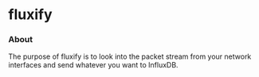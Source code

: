 # fluxify

### About

The purpose of fluxify is to look into the packet stream from your network interfaces and send whatever you want to InfluxDB.